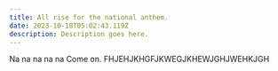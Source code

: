 ```yaml
---
title: All rise for the national anthem.
date: 2023-10-18T05:02:43.119Z
description: Description goes here.
---
```

Na na na na na Come on. FHJEHJKHGFJKWEGJKHEWJGHJWEHKJGH
